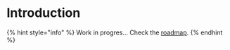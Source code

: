 # Introduction



{% hint style="info" %}
Work in progres... Check the [roadmap](../roadmap.md).
{% endhint %}


